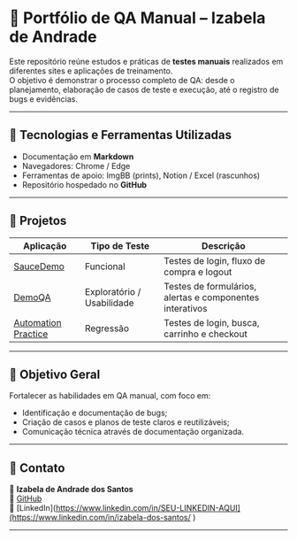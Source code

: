 # 🧪 Portfólio de QA Manual – Izabela de Andrade

Este repositório reúne estudos e práticas de **testes manuais** realizados em diferentes sites e aplicações de treinamento.  
O objetivo é demonstrar o processo completo de QA: desde o planejamento, elaboração de casos de teste e execução, até o registro de bugs e evidências.

---

## 🧠 Tecnologias e Ferramentas Utilizadas
- Documentação em **Markdown**
- Navegadores: Chrome / Edge
- Ferramentas de apoio: ImgBB (prints), Notion / Excel (rascunhos)
- Repositório hospedado no **GitHub**

---

## 🧩 Projetos

| Aplicação | Tipo de Teste | Descrição |
|------------|----------------|------------|
| [SauceDemo](https://www.saucedemo.com/) | Funcional | Testes de login, fluxo de compra e logout |
| [DemoQA](https://demoqa.com/) | Exploratório / Usabilidade | Testes de formulários, alertas e componentes interativos |
| [Automation Practice](http://automationpractice.pl/index.php) | Regressão | Testes de login, busca, carrinho e checkout |

---

## 🧾 Objetivo Geral
Fortalecer as habilidades em QA manual, com foco em:
- Identificação e documentação de bugs;
- Criação de casos e planos de teste claros e reutilizáveis;
- Comunicação técnica através de documentação organizada.

---

## 💬 Contato
📧 **Izabela de Andrade dos Santos**  
🔗 [GitHub](https://github.com/izaandrade)  
💼 [LinkedIn](https://www.linkedin.com/in/SEU-LINKEDIN-AQUI](https://www.linkedin.com/in/izabela-dos-santos/ )

---
